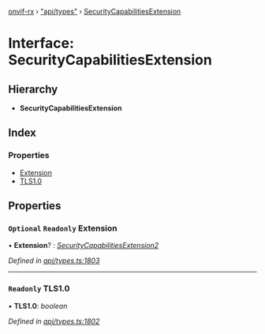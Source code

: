 [onvif-rx](../README.md) › ["api/types"](../modules/_api_types_.md) › [SecurityCapabilitiesExtension](_api_types_.securitycapabilitiesextension.md)

# Interface: SecurityCapabilitiesExtension

## Hierarchy

* **SecurityCapabilitiesExtension**

## Index

### Properties

* [Extension](_api_types_.securitycapabilitiesextension.md#optional-readonly-extension)
* [TLS1.0](_api_types_.securitycapabilitiesextension.md#readonly-tls1.0)

## Properties

### `Optional` `Readonly` Extension

• **Extension**? : *[SecurityCapabilitiesExtension2](_api_types_.securitycapabilitiesextension2.md)*

*Defined in [api/types.ts:1803](https://github.com/patrickmichalina/onvif-rx/blob/3e9b152/src/api/types.ts#L1803)*

___

### `Readonly` TLS1.0

• **TLS1.0**: *boolean*

*Defined in [api/types.ts:1802](https://github.com/patrickmichalina/onvif-rx/blob/3e9b152/src/api/types.ts#L1802)*
